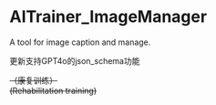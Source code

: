 # AITrainer_ImageManager

A tool for image caption and manage.  

更新支持GPT4o的json_schema功能  

~~（康复训练）~~  
~~(Rehabilitation training)~~
